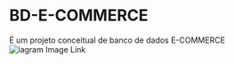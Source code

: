 # BD-E-COMMERCE

É um projeto conceitual de banco de dados E-COMMERCE
![iagram Image Link](http://plantuml.com/plantuml/png/fPJFRjim3CRlVWeXbsm3qgB0TX6mea7GO1sAh4k3N0rLOZS1jfd9ycN5dcQ7F4XUR4PC_z4OUrvwaoY2_F7xQD_aNZbVf4aqDV2iYiH77dV2etX2xp4LnZhGtc8MUUiJ4BUp1QOfE0rHT3aL6_K4YHABn4BcGKmlerJjckjBT6VgyyThSRVQH2jCZ-VjVBtuD5-_UV_XRPbKPjXdgzLXV_YDVpz3Pi31OSyUVdKH7i1OWnK0NOxzwKZj7xtoHIxAm8xYOKa3kNRs90OD4hEHbWwgo_B-otnJKQrB96qnKscPYK9ZseW2DLt9IZ4fswApsJKbICbQIZ6vceY9kBguU3SHmVWEJU4n9m7eMYb0PyAjCzbyoiCtT5RzXoPRbQ0RjCM0w6ZXiI63MX0YBhCg-sFAYB-hFAwKU8dg69kcIeWRd-lurq9btXfboAP-NwXWu0l5f6pxbRuCCah96GExeZgFM4UL3ASB2tPKNgBBG8D19qZEDdBSWSwLv5YhdsLNyOZQgeJjmkhXyxcsjgqOIZLRivgTXnE4tFDyX9KCejzDnaLPl6-eUuTRoW1yg6hVi67fZiGRS1giGx65pBHoDl6OufN1TPI2uso-HwsIStqUnyTTv-_zzDoASxzlHZoy6m7ac1K9REGpIic77DDeX5W3AtIRU_nHW21dw7hS5pgJUA_R1Af5NRh_CNeP-7zJHio8pZ6OIlJRUeBjt__j9h5bx2_6vmcBtK1cYZJv0m00)

